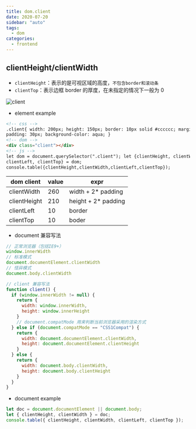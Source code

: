 ```yaml
---
title: dom.client
date: 2020-07-20
sidebar: "auto"
tags:
  - dom
categories:
  - frontend
---
```


## clientHeight/clientWidth

- `clientHeight`：表示的是可视区域的高度，`不包含border和滚动条`
- `clientTop`：表示边框 border 的厚度，在未指定的情况下一般为 0

![client](https://cdn.jsdelivr.net/gh/chengzao/imgbed@main/images/client.png)

- element example

```html
<!-- css -->
.client{ width: 200px; height: 150px; border: 10px solid #cccccc; margin: 50px;
padding: 30px; background-color: aqua; }
<!-- dom -->
<div class="client"></div>
<!-- js -->
let dom = document.querySelector(".client"); let {clientHeight, clientWidth,
clientLeft, clientTop} = dom;
console.table({clientHeight,clientWidth,clientLeft,clientTop});
```

| dom client   | value | expr                 |
| ------------ | ----- | -------------------- |
| clientWidth  | 260   | width + 2\* padding  |
| clientHeight | 210   | height + 2\* padding |
| clientLeft   | 10    | border               |
| clientTop    | 10    | boder                |

- document 兼容写法

```js
// 正常浏览器（包括IE9+）
window.innerWidth
// 标准模式
document.documentElement.clientWidth
// 怪异模式
document.body.clientWidth

// client 兼容写法
function client() {
  if (window.innerWidth != null) {
    return {
      width: window.innerWidth,
      height: window.innerHeight
    }
    // document.compatMode 用来判断当前浏览器采用的渲染方式
  } else if (document.compatMode == "CSS1Compat") {
    return {
      width: document.documentElement.clientWidth,
      height: document.documentElement.clientHeight
    }
  } else {
    return {
      width: document.body.clientWidth,
      height: document.body.clientHeight
    }
  }
}
```

- document example

```js
let doc = document.documentElement || document.body;
let { clientHeight, clientWidth } = doc;
console.table({ clientHeight, clientWidth, clientLeft, clientTop });
```
